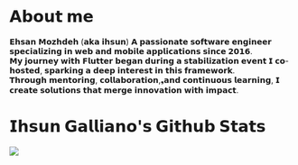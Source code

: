 <h1>𝗔𝗯𝗼𝘂𝘁 𝗺𝗲</h1>

𝗘𝗵𝘀𝗮𝗻 𝗠𝗼𝘇𝗵𝗱𝗲𝗵 (𝗮𝗸𝗮 𝗶𝗵𝘀𝘂𝗻)
𝗔 𝗽𝗮𝘀𝘀𝗶𝗼𝗻𝗮𝘁𝗲 𝘀𝗼𝗳𝘁𝘄𝗮𝗿𝗲 𝗲𝗻𝗴𝗶𝗻𝗲𝗲𝗿 𝘀𝗽𝗲𝗰𝗶𝗮𝗹𝗶𝘇𝗶𝗻𝗴 𝗶𝗻 𝘄𝗲𝗯 𝗮𝗻𝗱 𝗺𝗼𝗯𝗶𝗹𝗲 𝗮𝗽𝗽𝗹𝗶𝗰𝗮𝘁𝗶𝗼𝗻𝘀 𝘀𝗶𝗻𝗰𝗲 𝟮𝟬𝟭𝟲.<br>
𝗠𝘆 𝗷𝗼𝘂𝗿𝗻𝗲𝘆 𝘄𝗶𝘁𝗵 𝗙𝗹𝘂𝘁𝘁𝗲𝗿 𝗯𝗲𝗴𝗮𝗻 𝗱𝘂𝗿𝗶𝗻𝗴 𝗮 𝘀𝘁𝗮𝗯𝗶𝗹𝗶𝘇𝗮𝘁𝗶𝗼𝗻 𝗲𝘃𝗲𝗻𝘁 𝗜 𝗰𝗼-𝗵𝗼𝘀𝘁𝗲𝗱, 𝘀𝗽𝗮𝗿𝗸𝗶𝗻𝗴 𝗮 𝗱𝗲𝗲𝗽 𝗶𝗻𝘁𝗲𝗿𝗲𝘀𝘁 𝗶𝗻 𝘁𝗵𝗶𝘀 𝗳𝗿𝗮𝗺𝗲𝘄𝗼𝗿𝗸.<br>
𝗧𝗵𝗿𝗼𝘂𝗴𝗵 𝗺𝗲𝗻𝘁𝗼𝗿𝗶𝗻𝗴, 𝗰𝗼𝗹𝗹𝗮𝗯𝗼𝗿𝗮𝘁𝗶𝗼𝗻,❟𝗮𝗻𝗱 𝗰𝗼𝗻𝘁𝗶𝗻𝘂𝗼𝘂𝘀 𝗹𝗲𝗮𝗿𝗻𝗶𝗻𝗴, 𝗜 𝗰𝗿𝗲𝗮𝘁𝗲 𝘀𝗼𝗹𝘂𝘁𝗶𝗼𝗻𝘀 𝘁𝗵𝗮𝘁 𝗺𝗲𝗿𝗴𝗲 𝗶𝗻𝗻𝗼𝘃𝗮𝘁𝗶𝗼𝗻 𝘄𝗶𝘁𝗵 𝗶𝗺𝗽𝗮𝗰𝘁.<br>

<h1>𝗜𝗵𝘀𝘂𝗻 𝗚𝗮𝗹𝗹𝗶𝗮𝗻𝗼'𝘀 𝗚𝗶𝘁𝗵𝘂𝗯 𝗦𝘁𝗮𝘁𝘀</h1>
  <img src="https://github-readme-stats-sigma-five.vercel.app/api?username=ihsuncloud&show_icons=true&hide_title=true&theme=radical&count_private=true"/><br/>


